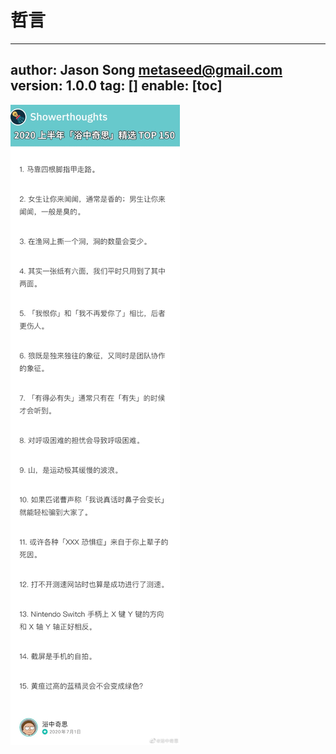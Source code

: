 # 哲言
---
author: Jason Song <metaseed@gmail.com>
version: 1.0.0
tag: []
enable: [toc]
---
![](https://raw.githubusercontent.com/metasong/iam-data/master/documents/Infinity/image/20200702T133130204Z-8db3951ely1ggbal8w48bj20v939xwse.jpg)
